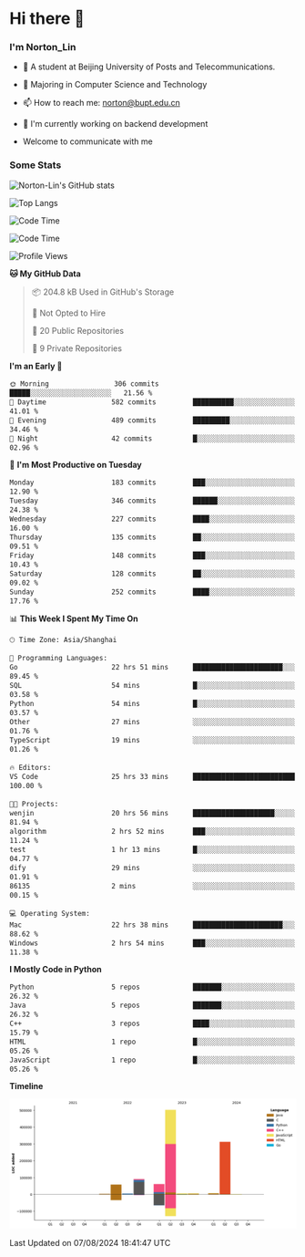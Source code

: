 
# Hi there 👋

### I'm Norton_Lin
- 🏫 A student at Beijing University of Posts and Telecommunications.
- 🌱 Majoring in Computer Science and Technology
- 📫 How to reach me: norton@bupt.edu.cn
- 🌱 I'm currently working on backend development

- Welcome to communicate with me

### Some Stats
![Norton-Lin's GitHub stats](https://github-readme-stats.vercel.app/api?username=Norton-Lin&count_private=true&show_icons=true&theme=radical)

![Top Langs](https://github-readme-stats.vercel.app/api/top-langs/?username=Norton-Lin&langs_count=10&layout=compact)

![Code Time](https://github-readme-stats.vercel.app/api/wakatime?username=Norton_Lin)

<!--START_SECTION:waka-->
![Code Time](http://img.shields.io/badge/Code%20Time-770%20hrs%2053%20mins-blue)

![Profile Views](http://img.shields.io/badge/Profile%20Views-0-blue)

**🐱 My GitHub Data** 

> 📦 204.8 kB Used in GitHub's Storage 
 > 
> 🚫 Not Opted to Hire
 > 
> 📜 20 Public Repositories 
 > 
> 🔑 9 Private Repositories 
 > 
**I'm an Early 🐤** 

```text
🌞 Morning                306 commits         █████░░░░░░░░░░░░░░░░░░░░   21.56 % 
🌆 Daytime                582 commits         ██████████░░░░░░░░░░░░░░░   41.01 % 
🌃 Evening                489 commits         █████████░░░░░░░░░░░░░░░░   34.46 % 
🌙 Night                  42 commits          █░░░░░░░░░░░░░░░░░░░░░░░░   02.96 % 
```
📅 **I'm Most Productive on Tuesday** 

```text
Monday                   183 commits         ███░░░░░░░░░░░░░░░░░░░░░░   12.90 % 
Tuesday                  346 commits         ██████░░░░░░░░░░░░░░░░░░░   24.38 % 
Wednesday                227 commits         ████░░░░░░░░░░░░░░░░░░░░░   16.00 % 
Thursday                 135 commits         ██░░░░░░░░░░░░░░░░░░░░░░░   09.51 % 
Friday                   148 commits         ███░░░░░░░░░░░░░░░░░░░░░░   10.43 % 
Saturday                 128 commits         ██░░░░░░░░░░░░░░░░░░░░░░░   09.02 % 
Sunday                   252 commits         ████░░░░░░░░░░░░░░░░░░░░░   17.76 % 
```


📊 **This Week I Spent My Time On** 

```text
🕑︎ Time Zone: Asia/Shanghai

💬 Programming Languages: 
Go                       22 hrs 51 mins      ██████████████████████░░░   89.45 % 
SQL                      54 mins             █░░░░░░░░░░░░░░░░░░░░░░░░   03.58 % 
Python                   54 mins             █░░░░░░░░░░░░░░░░░░░░░░░░   03.57 % 
Other                    27 mins             ░░░░░░░░░░░░░░░░░░░░░░░░░   01.76 % 
TypeScript               19 mins             ░░░░░░░░░░░░░░░░░░░░░░░░░   01.26 % 

🔥 Editors: 
VS Code                  25 hrs 33 mins      █████████████████████████   100.00 % 

🐱‍💻 Projects: 
wenjin                   20 hrs 56 mins      ████████████████████░░░░░   81.94 % 
algorithm                2 hrs 52 mins       ███░░░░░░░░░░░░░░░░░░░░░░   11.24 % 
test                     1 hr 13 mins        █░░░░░░░░░░░░░░░░░░░░░░░░   04.77 % 
dify                     29 mins             ░░░░░░░░░░░░░░░░░░░░░░░░░   01.91 % 
86135                    2 mins              ░░░░░░░░░░░░░░░░░░░░░░░░░   00.15 % 

💻 Operating System: 
Mac                      22 hrs 38 mins      ██████████████████████░░░   88.62 % 
Windows                  2 hrs 54 mins       ███░░░░░░░░░░░░░░░░░░░░░░   11.38 % 
```

**I Mostly Code in Python** 

```text
Python                   5 repos             ███████░░░░░░░░░░░░░░░░░░   26.32 % 
Java                     5 repos             ███████░░░░░░░░░░░░░░░░░░   26.32 % 
C++                      3 repos             ████░░░░░░░░░░░░░░░░░░░░░   15.79 % 
HTML                     1 repo              █░░░░░░░░░░░░░░░░░░░░░░░░   05.26 % 
JavaScript               1 repo              █░░░░░░░░░░░░░░░░░░░░░░░░   05.26 % 
```



**Timeline**

![Lines of Code chart](https://raw.githubusercontent.com/Norton-Lin/Norton-Lin/main/assets/bar_graph.png)


 Last Updated on 07/08/2024 18:41:47 UTC
<!--END_SECTION:waka-->
